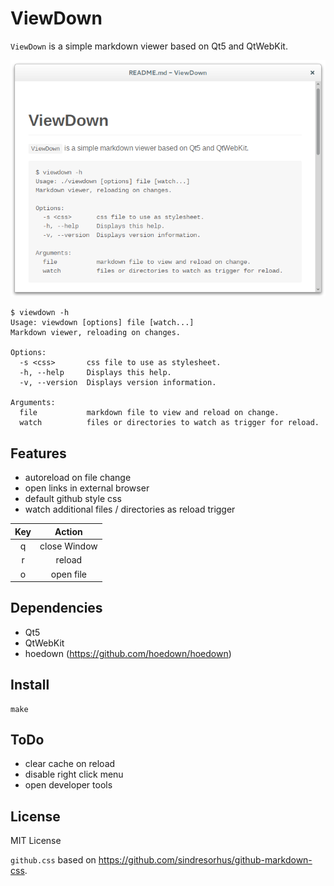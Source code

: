ViewDown
========

`ViewDown` is a simple markdown viewer based on Qt5 and QtWebKit.

![README](readme.png)

	$ viewdown -h
	Usage: viewdown [options] file [watch...]
	Markdown viewer, reloading on changes.

	Options:
	  -s <css>       css file to use as stylesheet.
	  -h, --help     Displays this help.
	  -v, --version  Displays version information.

	Arguments:
	  file           markdown file to view and reload on change.
	  watch          files or directories to watch as trigger for reload.

Features
--------

* autoreload on file change
* open links in external browser
* default github style css
* watch additional files / directories as reload trigger

| Key | Action        |
|:---:|:-------------:|
|  q  | close Window  |
|  r  | reload        |
|  o  | open file     |

Dependencies
------------

* Qt5
* QtWebKit
* hoedown (<https://github.com/hoedown/hoedown>)

Install
-------

	make

ToDo
----

* clear cache on reload
* disable right click menu
* open developer tools

License
-------

MIT License

`github.css` based on <https://github.com/sindresorhus/github-markdown-css>.

